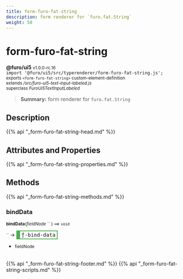 ```yaml
---
title: form-furo-fat-string
description: form renderer for `furo.fat.String`
weight: 50
---
```


# form-furo-fat-string
**@furo/ui5** <small>v1.0.0-rc.16</small>
<br>`import '@furo/ui5/src/typerenderer/form-furo-fat-string.js';`<small>
<br>exports `<form-furo-fat-string>` custom-element-definition
<br>extends */src/furo-ui5-text-input-labeled.js*
<br>superclass *FuroUi5TextInputLabeled*</small>

> **Summary:** form renderer for `furo.fat.String`

## Description



{{% api "_form-furo-fat-string-head.md" %}}

## Attributes and Properties
{{% api "_form-furo-fat-string-properties.md" %}}




## Methods
{{% api "_form-furo-fat-string-methods.md" %}}


### **bindData**
<small>**bindData**(*fieldNode* `` ) ⟹ `void`</small>

<small>`` </small> →
<span  style="border-width:2px 2px 2px 10px; border-style: solid;border-color:  rgb(76, 175, 80);font-family:monospace; padding:2px 4px;">ƒ-bind-data</span>



- <small>fieldNode </small>
<br><br>




{{% api "_form-furo-fat-string-footer.md" %}}
{{% api "_form-furo-fat-string-scripts.md" %}}
